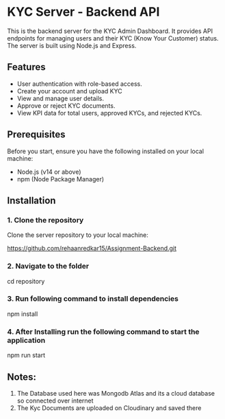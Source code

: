 # KYC Server - Backend API

This is the backend server for the KYC Admin Dashboard. It provides API endpoints for managing users and their KYC (Know Your Customer) status. The server is built using Node.js and Express.

## Features
- User authentication with role-based access.
- Create your account and upload KYC 
- View and manage user details.
- Approve or reject KYC documents.
- View KPI data for total users, approved KYCs, and rejected KYCs.


## Prerequisites
Before you start, ensure you have the following installed on your local machine:
- Node.js (v14 or above)
- npm (Node Package Manager)

## Installation

### 1. Clone the repository

Clone the server repository to your local machine:

https://github.com/rehaanredkar15/Assignment-Backend.git


### 2. Navigate to the folder
   cd repository

### 3. Run following command to install dependencies

  npm install

### 4. After Installing run the following command to start the application
  npm run start

## Notes:
1) The Database used here was Mongodb Atlas and its a cloud database so connected over internet
2) The Kyc Documents are uploaded on Cloudinary and saved there
